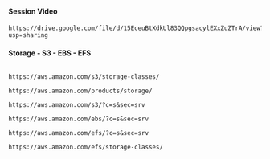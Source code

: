 #### Session Video

```
https://drive.google.com/file/d/15EceuBtXdkUl83QQpgsacylEXxZuZTrA/view?usp=sharing
```

#### Storage - S3 - EBS - EFS 

```

https://aws.amazon.com/s3/storage-classes/

https://aws.amazon.com/products/storage/

https://aws.amazon.com/s3/?c=s&sec=srv

https://aws.amazon.com/ebs/?c=s&sec=srv

https://aws.amazon.com/efs/?c=s&sec=srv

https://aws.amazon.com/efs/storage-classes/

```

